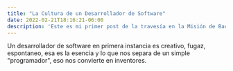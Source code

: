 ```yaml
---
title: "La Cultura de un Desarrollador de Software"
date: 2022-02-21T18:16:21-06:00
description: 'Este es mi primer post de la travesía en la Misión de Backend con Node JS de Launch X.'
---
```

Un desarrollador de software en primera instancia es creativo, fugaz, espontaneo, esa es la esencia y lo que nos separa de un simple "programador", eso nos convierte en inventores.

